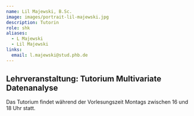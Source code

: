 ```yaml
---
name: Lil Majewski, B.Sc.
image: images/portrait-lil-majewski.jpg
description: Tutorin
role: shk
aliases:
  - L Majewski
  - Lil Majewski
links:
  email: l.majewski@stud.phb.de
---
```


## Lehrveranstaltung: Tutorium Multivariate Datenanalyse

Das Tutorium findet während der Vorlesungszeit Montags zwischen 16 und 18 Uhr statt. 
